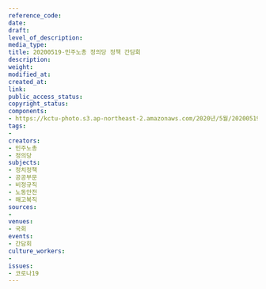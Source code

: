 ```yaml
---
reference_code: 
date: 
draft: 
level_of_description: 
media_type: 
title: 20200519-민주노총 정의당 정책 간담회
description: 
weight: 
modified_at: 
created_at: 
link: 
public_access_status: 
copyright_status: 
components:
- https://kctu-photo.s3.ap-northeast-2.amazonaws.com/2020년/5월/20200519-민주노총+정의당+정책+간담회/E5D_0496.jpg
tags:
- 
creators:
- 민주노총
- 정의당
subjects:
- 정치정책
- 공공부문
- 비정규직
- 노동안전
- 해고복직
sources:
- 
venues:
- 국회
events:
- 간담회
culture_workers:
- 
issues:
- 코로나19
---
```

